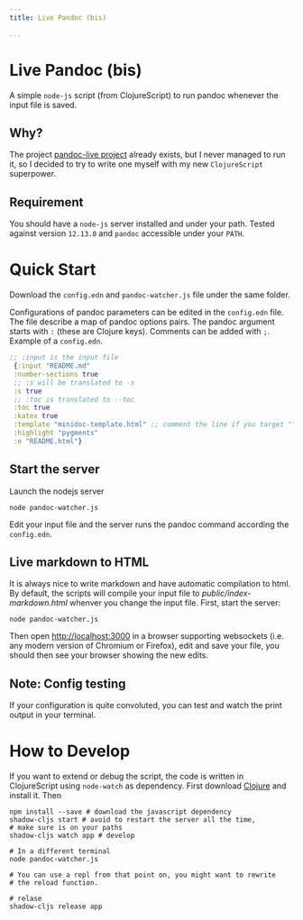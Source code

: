```yaml
---
title: Live Pandoc (bis)

...
```


# Live Pandoc (bis)

A simple `node-js` script (from ClojureScript) to run pandoc whenever the input
file is saved.


## Why?

The project [pandoc-live project](https://github.com/ocharles/pandoc-live)
already exists, but I never managed to run it, so I decided to try to write one
myself with my new `ClojureScript` superpower.

## Requirement

You should have a `node-js` server installed and under your path. Tested
against version `12.13.0` and `pandoc` accessible under your `PATH`.

# Quick Start

Download the `config.edn` and `pandoc-watcher.js` file under the same
folder.

Configurations of pandoc parameters can be edited in the `config.edn` file. The
file describe a map of pandoc options pairs. The pandoc argument starts with
`:` (these are Clojure keys). Comments can be added with `;`. Example of a
`config.edn`.

``` clojure
;; :input is the input file
 {:input "README.md"
 :number-sections true
 ;; :s will be translated to -s
 :s true
 ;; :toc is translated to --toc
 :toc true
 :katex true
 :template "minidoc-template.html" ;; comment the line if you target "*.pdf"
 :highlight "pygments"
 :o "README.html"}
```

## Start the server

Launch the nodejs server

``` shell
node pandoc-watcher.js
```

Edit your input file and the server runs the pandoc command according the
`config.edn`.

## Live markdown to HTML

It is always nice to write markdown and have automatic compilation to html. By
default, the scripts will compile your input file to
_public/index-markdown.html_ whenver you change the input file. First, start
the server:

``` shell
node pandoc-watcher.js
```

Then open [http://localhost:3000](http://localhost:3000) in a browser
supporting websockets (i.e. any modern version of Chromium or Firefox), edit
and save your file, you should then see your browser showing the new edits.

## Note: Config testing

If your configuration is quite convoluted, you can test and watch the print
output in your terminal.

# How to Develop

If you want to extend or debug the script, the code is written in ClojureScript
using `node-watch` as dependency. First download
[Clojure](https://clojure.org/guides/getting_started) and install it. Then

``` shell
npm install --save # download the javascript dependency
shadow-cljs start # avoid to restart the server all the time,
# make sure is on your paths
shadow-cljs watch app # develop

# In a different terminal
node pandoc-watcher.js

# You can use a repl from that point on, you might want to rewrite
# the reload function.

# relase
shadow-cljs release app
```
